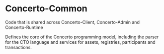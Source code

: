 # Concerto-Common
Code that is shared across Concerto-Client, Concerto-Admin and Concerto-Runtime

Defines the core of the Concerto programming model, including the parser for the CTO language and services for assets, registries, participants and transactions.

